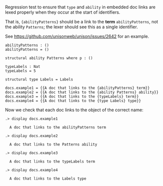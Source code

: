 Regression test to ensure that `type` and `ability` in embedded doc links are
lexed properly when they occur at the start of identifiers.

That is, `{abilityPatterns}` should be a link to the **term** `abilityPatterns`,
not the ability `Patterns`; the lexer should see this as a single identifier.

See https://github.com/unisonweb/unison/issues/2642 for an example.

```unison
abilityPatterns : ()
abilityPatterns = ()

structural ability Patterns where p : ()

typeLabels : Nat
typeLabels = 5

structural type Labels = Labels

docs.example1 = {{A doc that links to the {abilityPatterns} term}}
docs.example2 = {{A doc that links to the {ability Patterns} ability}}
docs.example3 = {{A doc that links to the {typeLabels} term}}
docs.example4 = {{A doc that links to the {type Labels} type}}
```

Now we check that each doc links to the object of the correct name:

```ucm
.> display docs.example1

  A doc that links to the abilityPatterns term

.> display docs.example2

  A doc that links to the Patterns ability

.> display docs.example3

  A doc that links to the typeLabels term

.> display docs.example4

  A doc that links to the Labels type

```
